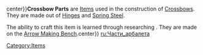center}}**Crossbow Parts** are [Items](Items.md "wikilink") used in the
construction of [Crossbows](Crossbows.md "wikilink"). They are made out of
[Hinges](Hinge.md "wikilink") and [Spring Steel](Spring_Steel.md "wikilink").

The ability to craft this item is learned through researching [](Crossbow_Crafting_(Tech).md). They are made on the
[Arrow Making Bench](Arrow_Making_Bench.md "wikilink").center}}
[ru:Части_арбалета](ru:Части_арбалета "wikilink")

[Category:Items](Category:Items "wikilink")